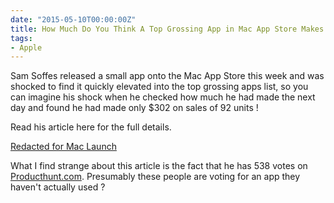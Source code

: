 ```yaml
---
date: "2015-05-10T00:00:00Z"
title: How Much Do You Think A Top Grossing App in Mac App Store Makes Its Author ?
tags:
- Apple
---
```


Sam Soffes released a small app onto the Mac App Store this week and was shocked to find it quickly elevated into the top grossing apps list, so you can imagine his shock when he checked how much he had made the next day and found he had made only $302 on sales of 92 units !

Read his article here for the full details.


[Redacted for Mac Launch](http://blog.soff.es/redacted-for-mac-launch/)


What I find strange about this article is the fact that he has 538 votes on 
[Producthunt.com](http://www.producthunt.com/posts/redacted-2). Presumably these people are voting for an app they haven't actually used ?